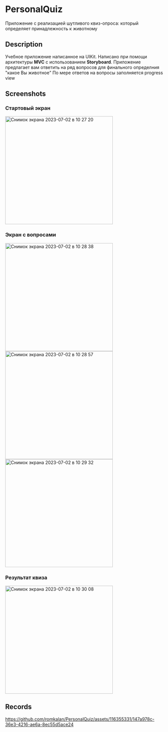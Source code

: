 # PersonalQuiz

Приложение с реализацией шутливого квиз-опроса: который определяет принадлежность к животному

## Description

Учебное приложение написанное на UIKit. Написано при помощи архитектуры **MVC** с использованием **Storyboard**.
Приложение предлагает вам ответить на ряд вопросов для финального определния "какое Вы животное"
По мере ответов на вопросы заполняется progress view

## Screenshots

### Стартовый экран
<img width="343" alt="Снимок экрана 2023-07-02 в 10 27 20" src="https://github.com/romkalan/PersonalQuiz/assets/116355331/8b0c4de2-3f76-4d6d-9fd9-3ff24ab66afd">

### Экран с вопросами
<img width="343" alt="Снимок экрана 2023-07-02 в 10 28 38" src="https://github.com/romkalan/PersonalQuiz/assets/116355331/10fea64a-8a04-43f0-a266-3cc317c7b0f8">

<img width="343" alt="Снимок экрана 2023-07-02 в 10 28 57" src="https://github.com/romkalan/PersonalQuiz/assets/116355331/6e46a98d-d313-467a-bce6-a872910a5ffd">

<img width="343" alt="Снимок экрана 2023-07-02 в 10 29 32" src="https://github.com/romkalan/PersonalQuiz/assets/116355331/574d4b18-98a0-46c0-8567-656669e334c0">

### Результат квиза
<img width="343" alt="Снимок экрана 2023-07-02 в 10 30 08" src="https://github.com/romkalan/PersonalQuiz/assets/116355331/40715162-8e45-46c7-8326-30507b9f1862">

## Records
https://github.com/romkalan/PersonalQuiz/assets/116355331/147a978c-36e3-4216-ae6a-8ec55d5ace24


